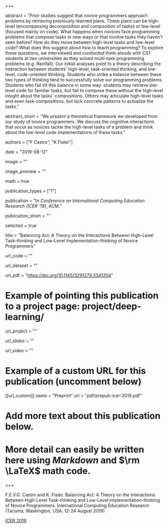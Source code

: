 +++

abstract = "Prior studies suggest that novice programmers approach problems by retrieving previously-learned plans. These plans can be high-level (encompassing decomposition and composition of tasks) or low-level (focused mainly on code). What happens when novices face programming problems that compose tasks in new ways or that involve tasks they haven't seen before? How do they move between high-level tasks and low-level code? What does this suggest about how to teach programming? To explore these questions, we interviewed and conducted think-alouds with CS1 students at two universities as they solved multi-task programming problems (e.g. Rainfall). Our initial analyses point to a theory describing the interaction between students' high-level, task-oriented thinking, and low-level, code-oriented thinking. Students who strike a balance between these two types of thinking tend to successfully solve our programming problems. Students who fail tilt this balance in some way: students may retrieve low-level code for familiar tasks, but fail to compose these without the high-level insight about the tasks' compositions. Others may articulate high-level tasks and even task-compositions, but lack concrete patterns to actualize the tasks."

abstract_short = "We present a theoretical framework we developed from our study of novice programmers. We discuss the cognitive interactions that occur as novices tackle the high-level tasks of a problem and think about the low-level code implementations of these tasks."

authors = ["F Castro", "K Fisler"]

date = "2019-08-12"

image = ""

image_preview = ""

math = true

publication_types = ["1"]

publication = "In *Conference on International Computing Education Research (ICER '19)*, ACM."

publication_short = ""

selected = true

title = "Balancing Act: A Theory on the Interactions Between High-Level Task-thinking and Low-Level Implementation-thinking of Novice Programmers"

url_code = ""

url_dataset = ""

url_pdf = "https://doi.org/10.1145/3291279.3341204"

# Example of pointing this publication to a project page: project/deep-learning/
url_project = ""

url_slides = ""

url_video = ""

# Example of a custom URL for this publication (uncomment below)
[[url_custom]]
name = "Preprint"
url = "pdf/prepub-icer-2019.pdf"

# Add more text about this publication below.
# More detail can easily be written here using *Markdown* and $\rm \LaTeX$ math code.

+++

F.E.V.G. Castro and K. Fisler. Balancing Act: A Theory on the Interactions Between High-Level Task-thinking and Low-Level Implementation-thinking of Novice Programmers. International Computing Education Research (Tacoma, Washington, USA. 12-24 August 2019)

[ICER 2019](https://icer.hosting.acm.org/icer-2019/)
